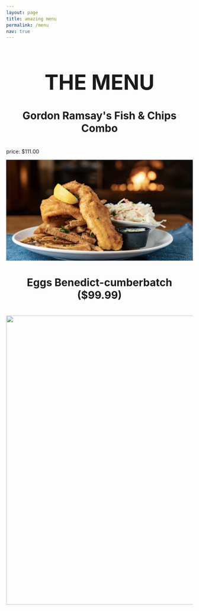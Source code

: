 ```yaml
---
layout: page
title: amazing menu
permalink: /menu
nav: true
---
```


<h1 align="center"><span>
  
# THE MENU
</h1>

<h1 align="center"><span>
  
#### Gordon Ramsay's Fish & Chips Combo 
</h1>

price: $111.00

<p align="center">
  
![images](assets/images/fishnchips.png)
</p>

<h1 align="center"><span>

#### Eggs Benedict-cumberbatch ($99.99)
</h1>

<p align="center">
  <img width="560" height="780" src="https://s23209.pcdn.co/wp-content/uploads/2022/09/220602_DD_Eggs-Benedict_368.jpg">
</p>
